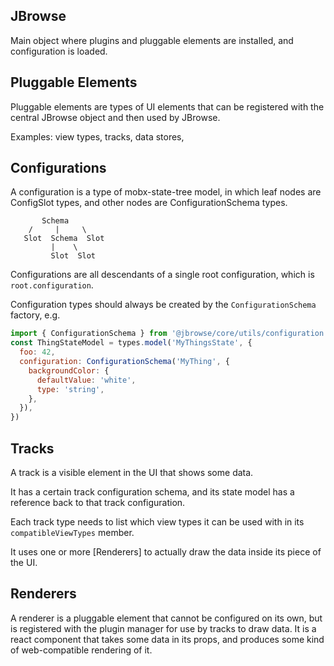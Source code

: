 ## JBrowse

Main object where plugins and pluggable elements are installed, and configuration is loaded.

## Pluggable Elements

Pluggable elements are types of UI elements that can be registered with the central JBrowse object and then used by JBrowse.

Examples: view types, tracks, data stores,

## Configurations

A configuration is a type of mobx-state-tree model, in which leaf nodes are ConfigSlot types, and other nodes are ConfigurationSchema types.

```
       Schema
    /     |     \
   Slot  Schema  Slot
         |    \
         Slot  Slot
```

Configurations are all descendants of a single root configuration, which is `root.configuration`.

Configuration types should always be created by the `ConfigurationSchema` factory, e.g.

```js
import { ConfigurationSchema } from '@jbrowse/core/utils/configuration'
const ThingStateModel = types.model('MyThingsState', {
  foo: 42,
  configuration: ConfigurationSchema('MyThing', {
    backgroundColor: {
      defaultValue: 'white',
      type: 'string',
    },
  }),
})
```

## Tracks

A track is a visible element in the UI that shows some data.

It has a certain track configuration schema, and its state model has a reference back to that track configuration.

Each track type needs to list which view types it can be used with in its `compatibleViewTypes` member.

It uses one or more [Renderers] to actually draw the data inside its piece of the UI.

## Renderers

A renderer is a pluggable element that cannot be configured on its own, but is registered with the plugin
manager for use by tracks to draw data. It is a react component that takes some data in its props, and produces some kind of web-compatible rendering of it.
